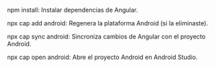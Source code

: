 npm install: Instalar dependencias de Angular.

npx cap add android: Regenera la plataforma Android (si la eliminaste).

npx cap sync android: Sincroniza cambios de Angular con el proyecto Android.

npx cap open android: Abre el proyecto Android en Android Studio.
